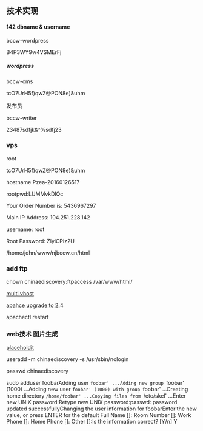 ## 技术实现

#### 142 dbname & username

bccw-wordpress

B4P3WY9w4VSMErFj

##### wordpress

bccw-cms

tcO7UrH5f)qwZ@PON8e)&uhm

发布员

bccw-writer

23487sdfjk&^%sdfj23

### vps

root 

tcO7UrH5f)qwZ@PON8e)&uhm

hostname:Pzea-20160126517

rootpwd:LUMMvkDlQc

Your Order Number is: 5436967297

Main IP Address: 104.251.228.142

username: root

Root Password: ZlyiCPiz2U

/home/john/www/njbccw.cn/html

### add ftp

chown chinaediscovery:ftpaccess /var/www/html/

[multi vhost](https://wiki.apache.org/httpd/CommonMisconfigurations)

[apahce upgrade to 2.4](http://unix.stackexchange.com/questions/138899/centos-install-using-yum-apache-2-4)

apachectl restart

### web技术 图片生成

[placeholdit](https://placeholdit.imgix.net/~text?txtsize=16&bg=fffffff&txtclr=000000&txt=%E9%82%A6%E6%88%90%E8%B4%A2%E5%8A%A1&w=97&h=38)

useradd -m chinaediscovery -s /usr/sbin/nologin

passwd chinaediscovery

sudo adduser foobarAdding user `foobar' ...Adding new group `foobar' (1000) ...Adding new user `foobar' (1000) with group `foobar' ...Creating home directory `/home/foobar' ...Copying files from `/etc/skel' ...Enter new UNIX password:Retype new UNIX password:passwd: password updated successfullyChanging the user information for foobarEnter the new value, or press ENTER for the default        Full Name []:        Room Number []:        Work Phone []:        Home Phone []:        Other []:Is the information correct? [Y/n] Y



